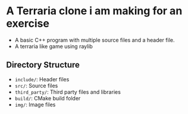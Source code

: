 # A Terraria clone i am making for an exercise

- A basic C++ program with multiple source files and a header file.
- A terraria like game using raylib

## Directory Structure

- `include/`: Header files
- `src/`: Source files
- `third_party/`: Third party files and libraries
- `build/`: CMake build folder
- `img/`: Image files
